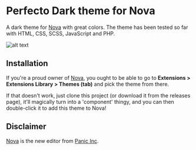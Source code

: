 # Perfecto Dark theme for Nova

A dark theme for [Nova](https://nova.app/) with great colors.
The theme has been tested so far with HTML, CSS, SCSS, JavaScript and PHP.

![alt text](https://github.com/PerfectoWeb/PerfectDark-Nova-Theme/raw/master/example_preview.png)

## Installation

If you're a proud owner of [Nova](https://panic.com/nova), you ought to be able to go to **Extensions > Extensions Library > Themes (tab)** and pick the theme from there.

If that doesn't work, just clone this project (or download it from the releases page), it'll magically turn into a 'component' thingy, and you can then double-click it to add this theme to Nova!

## Disclaimer

[Nova](https://panic.com/nova) is the new editor from [Panic Inc](https://panic.com).
